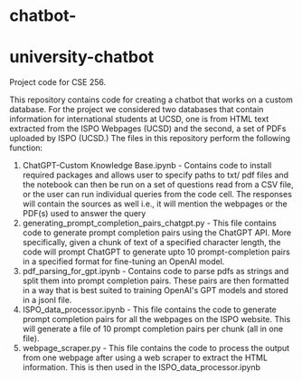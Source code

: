 # chatbot-
# university-chatbot
Project code for CSE 256.

This repository contains code for creating a chatbot that works on a custom database. For the project we considered two databases that contain information for international students at UCSD, one is from HTML text extracted from the ISPO Webpages (UCSD) and the second, a set of PDFs uploaded by ISPO (UCSD.) The files in this repository perform the following function:
1. ChatGPT-Custom Knowledge Base.ipynb - Contains code to install required packages and allows user to specify paths to txt/ pdf files and the notebook can then be run on a set of questions read from a CSV file, or the user can run individual queries from the code cell. The responses will contain the sources as well i.e., it will mention the webpages or the PDF(s) used to answer the query
2. generating_prompt_completion_pairs_chatgpt.py - This file contains code to generate prompt completion pairs using the ChatGPT API. More specifically, given a chunk of text of a specified character length, the code will prompt ChatGPT to generate upto 10 prompt-completion pairs in a specified format for fine-tuning an OpenAI model.
3. pdf_parsing_for_gpt.ipynb - Contains code to parse pdfs as strings and split them into prompt completion pairs. These pairs are then formatted in a way that is best suited to training OpenAI's GPT models and stored in a jsonl file.
4. ISPO_data_processor.ipynb - This file contains the code to generate prompt completion pairs for all the webpages on the ISPO website. This will generate a file of 10 prompt completion pairs per chunk (all in one file). 
5. webpage_scraper.py - This file contains the code to process the output from one webpage after using a web scraper to extract the HTML information. This is then used in the ISPO_data_processor.ipynb
